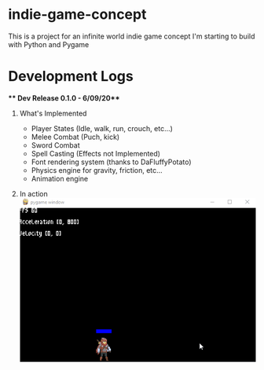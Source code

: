 # indie-game-concept
This is a project for an infinite world indie game concept I'm starting to build with Python and Pygame

# Development Logs
__** Dev Release 0.1.0 - 6/09/20**__

1. What's Implemented
    - Player States (Idle, walk, run, crouch, etc...)
    - Melee Combat (Puch, kick)
    - Sword Combat
    - Spell Casting (Effects not Implemented)
    - Font rendering system (thanks to DaFluffyPotato)
    - Physics engine for gravity, friction, etc...
    - Animation engine

2. In action
![SRC](snapshots/dev_release_1.gif)
